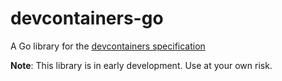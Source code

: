 # devcontainers-go
A Go library for the [devcontainers specification](https://github.com/devcontainers/spec)

**Note**: This library is in early development. Use at your own risk.
